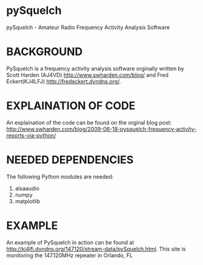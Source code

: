 pySquelch
=========

pySquelch - Amateur Radio Frequency Activity Analysis Software

BACKGROUND
==========
PySquelch is a frequency activity analysis software orginally written by Scott Harden (AJ4VD) <http://www.swharden.com/blog/> and Fred Eckert(KJ4LFJ) <http://fredeckert.dyndns.org/>.

EXPLAINATION OF CODE
====================
An explaination of the code can be found on the orginal blog post: http://www.swharden.com/blog/2009-06-18-pysquelch-frequency-activity-reports-via-python/

NEEDED DEPENDENCIES
===================
The following Python modules are needed:
1. alsaaudio
2. numpy
3. matplotlib

EXAMPLE
=======
An example of PySquelch in action can be found at http://kj4lfj.dyndns.org/147120/stream-data/pySquelch.html. This site is monitoring the 147.120MHz repeater in Orlando, FL

